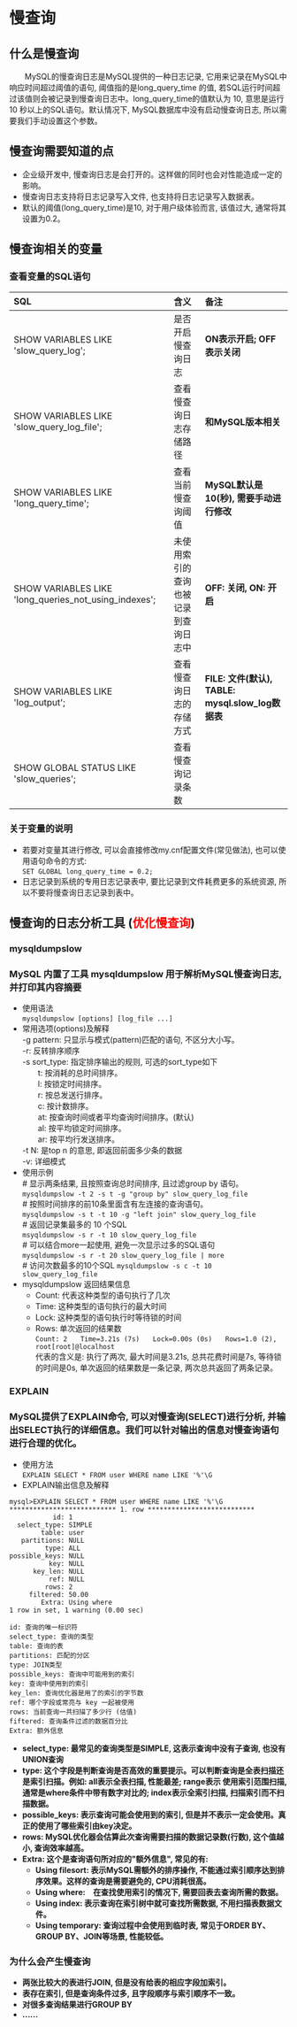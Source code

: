 # 慢查询

## 什么是慢查询

　　MySQL的慢查询日志是MySQL提供的一种日志记录, 它用来记录在MySQL中响应时间超过阈值的语句, 阈值指的是long_query_time 的值, 
若SQL运行时间超过该值则会被记录到慢查询日志中。long_query_time的值默认为 10, 意思是运行 10 秒以上的SQL语句。默认情况下, 
MySQL数据库中没有启动慢查询日志, 所以需要我们手动设置这个参数。
    
## 慢查询需要知道的点
- 企业级开发中, 慢查询日志是会打开的。这样做的同时也会对性能造成一定的影响。
- 慢查询日志支持将日志记录写入文件, 也支持将日志记录写入数据表。
- 默认的阈值(long_query_time)是10, 对于用户级体验而言, 该值过大, 通常将其设置为0.2。

## 慢查询相关的变量

### 查看变量的SQL语句

|SQL                                                  |含义                |备注                              |     
|:----                                               |:----             |:----                            |
|SHOW VARIABLES LIKE 'slow_query_log';                |是否开启慢查询日志    |**ON表示开启; OFF表示关闭**       | 
|SHOW VARIABLES LIKE 'slow_query_log_file';           |查看慢查询日志存储路径 |**和MySQL版本相关**                  |
|SHOW VARIABLES LIKE 'long_query_time';               |查看当前慢查询阈值    |**MySQL默认是10(秒), 需要手动进行修改**|     
|SHOW VARIABLES LIKE 'long_queries_not_using_indexes';|未使用索引的查询也被记录到查询日志中|**OFF: 关闭, ON: 开启**|  
|SHOW VARIABLES LIKE 'log_output';                    |查看慢查询日志的存储方式|**FILE: 文件(默认), TABLE: mysql.slow_log数据表**|
|SHOW GLOBAL STATUS LIKE 'slow_queries';              |查看慢查询记录条数     ||  

### 关于变量的说明

- 若要对变量其进行修改, 可以会直接修改my.cnf配置文件(常见做法), 也可以使用语句命令的方式:    
`SET GLOBAL long_query_time = 0.2;`
- 日志记录到系统的专用日志记录表中, 要比记录到文件耗费更多的系统资源, 所以不要将慢查询日志记录到表中。

## 慢查询的日志分析工具 (<font color=red>优化慢查询</font>)

### mysqldumpslow

### MySQL 内置了工具 mysqldumpslow 用于解析MySQL慢查询日志, 并打印其内容摘要
- 使用语法  
`mysqldumpslow [options] [log_file ...]`
- 常用选项(options)及解释  
-g pattern: 只显示与模式(pattern)匹配的语句, 不区分大小写。  
-r: 反转排序顺序  
-s sort_type: 指定排序输出的规则, 可选的sort_type如下  
　　t: 按消耗的总时间排序。  
　　l: 按锁定时间排序。  
　　r: 按总发送行排序。  
　　c: 按计数排序。  
　　at: 按查询时间或者平均查询时间排序。(默认)  
　　al: 按平均锁定时间排序。  
　　ar: 按平均行发送排序。   
-t N: 是top n 的意思, 即返回前面多少条的数据  
-v: 详细模式
- 使用示例  
\#&nbsp;显示两条结果, 且按照查询总时间排序, 且过滤group by 语句。  
`mysqldumpslow -t 2 -s t -g "group by" slow_query_log_file`  
\#&nbsp;按照时间排序的前10条里面含有左连接的查询语句。  
`mysqldumpslow -s t -t 10 -g "left join" slow_query_log_file`  
\#&nbsp;返回记录集最多的 10 个SQL  
`msyqldumpslow -s r -t 10 slow_query_log_file`  
\#&nbsp;可以结合more一起使用, 避免一次显示过多的SQL语句  
`mysqldumpslow -s r -t 20 slow_query_log_file | more`  
\#&nbsp;访问次数最多的10个SQL
`mysqldumpslow -s c -t 10 slow_query_log_file`
- mysqldumpslow 返回结果信息
    + Count: 代表这种类型的语句执行了几次
    + Time: 这种类型的语句执行的最大时间
    + Lock: 这种类型的语句执行时等待锁的时间
    + Rows: 单次返回的结果数  
    `Count: 2　　Time=3.21s (7s)　　Lock=0.00s (0s)　　Rows=1.0 (2), root[root]@localhost`  
    代表的含义是: 执行了两次, 最大时间是3.21s, 总共花费时间是7s, 等待锁的时间是0s, 单次返回的结果数是一条记录, 两次总共返回了两条记录。   
### EXPLAIN
### MySQL提供了EXPLAIN命令, 可以对慢查询(SELECT)进行分析, 并输出SELECT执行的详细信息。我们可以针对输出的信息对慢查询语句进行合理的优化。
- 使用方法  
`EXPLAIN SELECT * FROM user WHERE name LIKE '%'\G`
- EXPLAIN输出信息及解释  
```
mysql>EXPLAIN SELECT * FROM user WHERE name LIKE '%'\G
*************************** 1. row ***************************
           id: 1
  select_type: SIMPLE
        table: user
   partitions: NULL
         type: ALL
possible_keys: NULL
          key: NULL
      key_len: NULL
          ref: NULL
         rows: 2
     filtered: 50.00
        Extra: Using where
1 row in set, 1 warning (0.00 sec) 
```
```
id: 查询的唯一标识符 
select_type: 查询的类型 
table: 查询的表 
partitions: 匹配的分区
type: JOIN类型
possible_keys: 查询中可能用到的索引
key: 查询中使用到的索引
key_len: 查询优化器是用了的索引的字节数
ref: 哪个字段或常亮与 key 一起被使用
rows: 当前查询一共扫描了多少行 (估值)
fiftered: 查询条件过滤的数据百分比
Extra: 额外信息
```    
- **select_type: 最常见的查询类型是SIMPLE, 这表示查询中没有子查询, 也没有UNION查询**  
- **type: 这个字段是判断查询是否高效的重要提示。可以判断查询是全表扫描还是索引扫描。例如: all表示全表扫描, 性能最差; range表示
          使用索引范围扫描, 通常是where条件中带有数字对比的; index表示全索引扫描, 扫描索引而不扫描数据。**  
- **possible_keys: 表示查询可能会使用到的索引, 但是并不表示一定会使用。真正的使用了哪些索引由key决定。**
- **rows: MySQL优化器会估算此次查询需要扫描的数据记录数(行数), 这个值越小, 查询效率越高。**
- **Extra: 这个是查询语句所对应的"额外信息", 常见的有:**  
    - **Using filesort: 表示MySQL需额外的排序操作, 不能通过索引顺序达到排序效果。这样的查询是需要避免的, CPU消耗很高。**
    - **Using where:　在查找使用索引的情况下, 需要回表去查询所需的数据。**
    - **Using index: 表示查询在索引树中就可查找所需数据, 不用扫描表数据文件。**
    - **Using temporary: 查询过程中会使用到临时表, 常见于ORDER BY、GROUP BY、JOIN等场景, 性能较低。**
### 为什么会产生慢查询
- **两张比较大的表进行JOIN, 但是没有给表的相应字段加索引。**
- **表存在索引, 但是查询条件过多, 且字段顺序与索引顺序不一致。**
- **对很多查询结果进行GROUP BY**
- **......**

 

